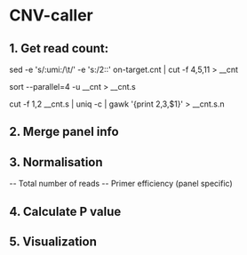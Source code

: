 # CNV-caller



## 1. Get read count:

sed -e 's/:umi:/\t/' -e 's:/2::' on-target.cnt | cut -f 4,5,11 > __cnt

sort --parallel=4 -u __cnt > __cnt.s

cut -f 1,2 __cnt.s | uniq -c | gawk '{print $2,$3,$1}' > __cnt.s.n

## 2. Merge panel info



## 3. Normalisation 
-- Total number of reads
-- Primer efficiency (panel specific)


## 4. Calculate P value 


## 5. Visualization
